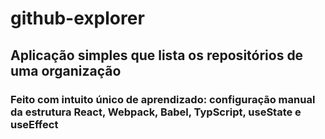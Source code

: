 # github-explorer
## Aplicação simples que lista os repositórios de uma organização
### Feito com intuito único de aprendizado: configuração manual da estrutura React, Webpack, Babel, TypScript, useState e useEffect
